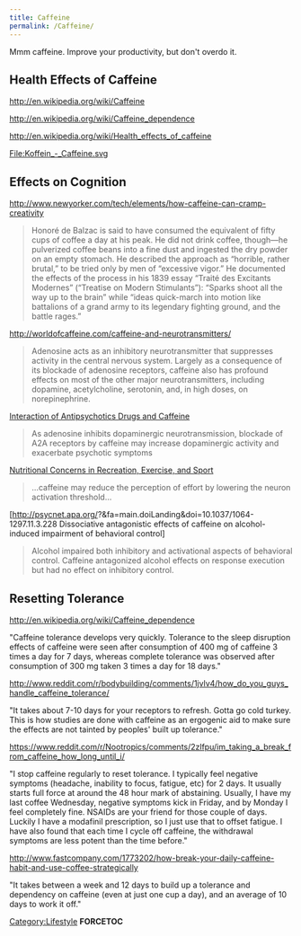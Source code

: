 ```yaml
---
title: Caffeine
permalink: /Caffeine/
---
```


Mmm caffeine. Improve your productivity, but don't overdo it.

Health Effects of Caffeine
--------------------------

<http://en.wikipedia.org/wiki/Caffeine>

<http://en.wikipedia.org/wiki/Caffeine_dependence>

<http://en.wikipedia.org/wiki/Health_effects_of_caffeine>

[<File:Koffein_-_Caffeine.svg>](/File:Koffein_-_Caffeine.svg "wikilink")

Effects on Cognition
--------------------

<http://www.newyorker.com/tech/elements/how-caffeine-can-cramp-creativity>

> Honoré de Balzac is said to have consumed the equivalent of fifty cups of coffee a day at his peak. He did not drink coffee, though—he pulverized coffee beans into a fine dust and ingested the dry powder on an empty stomach. He described the approach as “horrible, rather brutal,” to be tried only by men of “excessive vigor.” He documented the effects of the process in his 1839 essay “Traité des Excitants Modernes” (“Treatise on Modern Stimulants”): “Sparks shoot all the way up to the brain” while “ideas quick-march into motion like battalions of a grand army to its legendary fighting ground, and the battle rages.”

<http://worldofcaffeine.com/caffeine-and-neurotransmitters/>

> Adenosine acts as an inhibitory neurotransmitter that suppresses activity in the central nervous system. Largely as a consequence of its blockade of adenosine receptors, caffeine also has profound effects on most of the other major neurotransmitters, including dopamine, acetylcholine, serotonin, and, in high doses, on norepinephrine.

[Interaction of Antipsychotics Drugs and Caffeine](http://saspublisher.com/wp-content/uploads/2014/08/SAJP35383-387.pdf)

> As adenosine inhibits dopaminergic neurotransmission, blockade of A2A receptors by caffeine may increase dopaminergic activity and exacerbate psychotic symptoms

[Nutritional Concerns in Recreation, Exercise, and Sport](https://books.google.com/books?id=5CaapvbRSHoC&pg=PA224)

> ...caffeine may reduce the perception of effort by lowering the neuron activation threshold...

\[<http://psycnet.apa.org/>?&fa=main.doiLanding&doi=10.1037/1064-1297.11.3.228 Dissociative antagonistic effects of caffeine on alcohol-induced impairment of behavioral control\]

> Alcohol impaired both inhibitory and activational aspects of behavioral control. Caffeine antagonized alcohol effects on response execution but had no effect on inhibitory control.

Resetting Tolerance
-------------------

<http://en.wikipedia.org/wiki/Caffeine_dependence>

"Caffeine tolerance develops very quickly. Tolerance to the sleep disruption effects of caffeine were seen after consumption of 400 mg of caffeine 3 times a day for 7 days, whereas complete tolerance was observed after consumption of 300 mg taken 3 times a day for 18 days."

<http://www.reddit.com/r/bodybuilding/comments/1jvlv4/how_do_you_guys_handle_caffeine_tolerance/>

"It takes about 7-10 days for your receptors to refresh. Gotta go cold turkey. This is how studies are done with caffeine as an ergogenic aid to make sure the effects are not tainted by peoples' built up tolerance."

<https://www.reddit.com/r/Nootropics/comments/2zlfpu/im_taking_a_break_from_caffeine_how_long_until_i/>

"I stop caffeine regularly to reset tolerance. I typically feel negative symptoms (headache, inability to focus, fatigue, etc) for 2 days. It usually starts full force at around the 48 hour mark of abstaining. Usually, I have my last coffee Wednesday, negative symptoms kick in Friday, and by Monday I feel completely fine. NSAIDs are your friend for those couple of days. Luckily I have a modafinil prescription, so I just use that to offset fatigue. I have also found that each time I cycle off caffeine, the withdrawal symptoms are less potent than the time before."

<http://www.fastcompany.com/1773202/how-break-your-daily-caffeine-habit-and-use-coffee-strategically>

"It takes between a week and 12 days to build up a tolerance and dependency on caffeine (even at just one cup a day), and an average of 10 days to work it off."

[Category:Lifestyle](/Category:Lifestyle "wikilink") __FORCETOC__